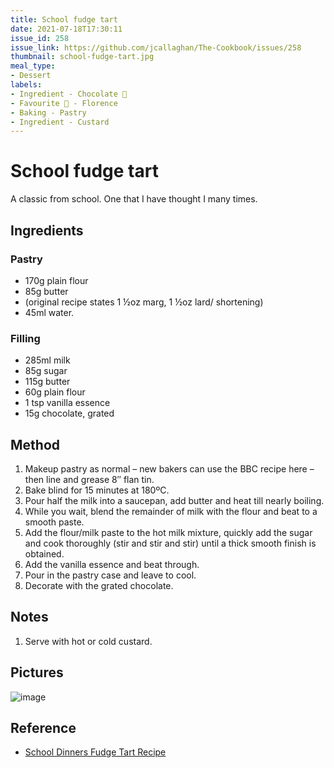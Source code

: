 ```yaml
---
title: School fudge tart
date: 2021-07-18T17:30:11
issue_id: 258
issue_link: https://github.com/jcallaghan/The-Cookbook/issues/258
thumbnail: school-fudge-tart.jpg
meal_type:
- Dessert
labels:
- Ingredient - Chocolate 🍫
- Favourite 🥰 - Florence
- Baking - Pastry
- Ingredient - Custard
---
```


# School fudge tart

A classic from school. One that I have thought I many times.

## Ingredients

### Pastry

- 170g plain flour
- 85g butter
- (original recipe states 1 ½oz marg, 1 ½oz lard/ shortening)
- 45ml water.

### Filling

- 285ml milk
- 85g sugar
- 115g butter
- 60g plain flour
- 1 tsp vanilla essence
- 15g chocolate, grated

## Method

1. Makeup pastry as normal – new bakers can use the BBC recipe here – then line and grease 8″ flan tin.
2. Bake blind for 15 minutes at 180ºC.
3. Pour half the milk into a saucepan, add butter and heat till nearly boiling.
4. While you wait, blend the remainder of milk with the flour and beat to a smooth paste.
5. Add the flour/milk paste to the hot milk mixture, quickly add the sugar and cook thoroughly (stir and stir and stir) until a thick smooth finish is obtained.
6. Add the vanilla essence and beat through.
7. Pour in the pastry case and leave to cool.
8. Decorate with the grated chocolate.

## Notes

1. Serve with hot or cold custard.

## Pictures

![image](https://user-images.githubusercontent.com/7449908/126076810-3eab3a96-20c0-4b15-ae7e-bcf7eb189425.png)

## Reference

- [School Dinners Fudge Tart Recipe](https://www.littlestuff.co.uk/school-dinners-fudge-tart-recipe-2/)
